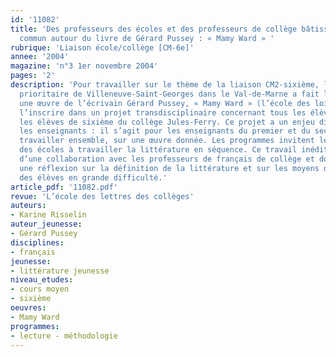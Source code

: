 ```yaml
---
id: '11082'
title: 'Des professeurs des écoles et des professeurs de collège bâtissent un projet
  commun autour du livre de Gérard Pussey : « Mamy Ward » '
rubrique: 'Liaison école/collège [CM-6e]'
annee: '2004'
magazine: 'n°3 1er novembre 2004'
pages: '2'
description: 'Pour travailler sur le thème de la liaison CM2-sixième, le réseau d’éducation
  prioritaire de Villeneuve-Saint-Georges dans le Val-de-Marne a fait le choix d’étudier
  une œuvre de l’écrivain Gérard Pussey, « Mamy Ward » (l’école des loisirs), et de
  l’inscrire dans un projet transdisciplinaire concernant tous les élèves de CM2 et
  les élèves de sixième du collège Jules-Ferry. Ce projet a un enjeu didactique pour
  les enseignants : il s’agit pour les enseignants du premier et du second degré de
  travailler ensemble, sur une œuvre donnée. Les programmes invitent les professeurs
  des écoles à travailler la littérature en séquence. Ce travail inédit peut s’enrichir
  d’une collaboration avec les professeurs de français de collège et donner lieu à
  une réflexion sur la définition de la littérature et sur les moyens de faire lire
  des élèves en grande difficulté.'
article_pdf: '11082.pdf'
revue: 'L’école des lettres des collèges'
auteurs:
- Karine Risselin
auteur_jeunesse:
- Gérard Pussey
disciplines:
- français
jeunesse:
- littérature jeunesse
niveau_etudes:
- cours moyen
- sixième
oeuvres:
- Mamy Ward
programmes:
- lecture - méthodologie
---
```

